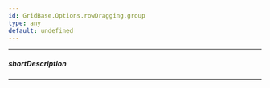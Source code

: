 ```yaml
---
id: GridBase.Options.rowDragging.group
type: any
default: undefined
---
```

---
##### shortDescription
<!-- Description goes here -->

---
<!-- Description goes here -->